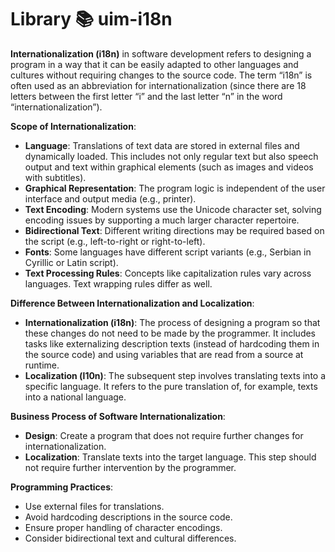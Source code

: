 # Library 📚 uim-i18n

**Internationalization (i18n)** in software development refers to designing a program in a way that it can be easily adapted to other languages and cultures without requiring changes to the source code. The term “i18n” is often used as an abbreviation for internationalization (since there are 18 letters between the first letter “i” and the last letter “n” in the word “internationalization”).

**Scope of Internationalization**:

- **Language**: Translations of text data are stored in external files and dynamically loaded. This includes not only regular text but also speech output and text within graphical elements (such as images and videos with subtitles).
- **Graphical Representation**: The program logic is independent of the user interface and output media (e.g., printer).
- **Text Encoding**: Modern systems use the Unicode character set, solving encoding issues by supporting a much larger character repertoire.
- **Bidirectional Text**: Different writing directions may be required based on the script (e.g., left-to-right or right-to-left).
- **Fonts**: Some languages have different script variants (e.g., Serbian in Cyrillic or Latin script).
- **Text Processing Rules**: Concepts like capitalization rules vary across languages. Text wrapping rules differ as well.

**Difference Between Internationalization and Localization**:

- **Internationalization (i18n)**: The process of designing a program so that these changes do not need to be made by the programmer. It includes tasks like externalizing description texts (instead of hardcoding them in the source code) and using variables that are read from a source at runtime.
- **Localization (l10n)**: The subsequent step involves translating texts into a specific language. It refers to the pure translation of, for example, texts into a national language.

**Business Process of Software Internationalization**:

- **Design**: Create a program that does not require further changes for internationalization.
- **Localization**: Translate texts into the target language. This step should not require further intervention by the programmer.

**Programming Practices**:

- Use external files for translations.
- Avoid hardcoding descriptions in the source code.
- Ensure proper handling of character encodings.
- Consider bidirectional text and cultural differences.
